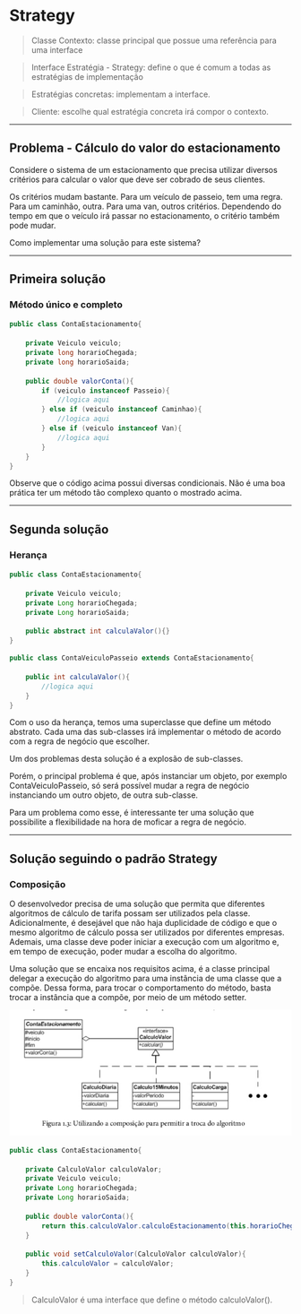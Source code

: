 # Strategy

> Classe Contexto: classe principal que possue uma referência para uma interface

> Interface Estratégia - Strategy: define o que é comum a todas as estratégias de implementação

> Estratégias concretas: implementam a interface.

> Cliente: escolhe qual estratégia concreta irá compor o contexto.

---
## Problema - Cálculo do valor do estacionamento

Considere o sistema de um estacionamento que precisa utilizar
diversos critérios para calcular o valor que deve ser cobrado de seus clientes.

Os critérios mudam bastante. Para um veículo de passeio, tem uma regra.
Para um caminhão, outra. Para uma van, outros critérios. Dependendo do tempo em que 
o veículo irá passar no estacionamento, o critério também pode mudar.

Como implementar uma solução para este sistema?

---
## Primeira solução
### Método único e completo

```java
public class ContaEstacionamento{
    
    private Veiculo veiculo;
    private long horarioChegada;
    private long horarioSaida;
    
    public double valorConta(){
        if (veiculo instanceof Passeio){
            //logica aqui
        } else if (veiculo instanceof Caminhao){
            //logica aqui
        } else if (veiculo instanceof Van){
            //logica aqui
        }
    }
}
```

Observe que o código acima possui diversas condicionais.
Não é uma boa prática ter um método tão complexo quanto o mostrado acima.


---
## Segunda solução
### Herança

```java
public class ContaEstacionamento{
    
    private Veiculo veiculo;
    private Long horarioChegada;
    private Long horarioSaida;
    
    public abstract int calculaValor(){}
}
```

```java
public class ContaVeiculoPasseio extends ContaEstacionamento{
    
    public int calculaValor(){
        //logica aqui
    }
}
```

Com o uso da herança, temos uma superclasse que define um método abstrato.
Cada uma das sub-classes irá implementar o método de acordo com a regra de negócio que escolher.

Um dos problemas desta solução é a explosão de sub-classes.

Porém, o principal problema é que, após instanciar um objeto, por exemplo ContaVeiculoPasseio,
só será possível mudar a regra de negócio instanciando um outro objeto, de outra sub-classe.

Para um problema como esse, é interessante ter uma solução que possibilite a flexibilidade na hora de moficar
a regra de negócio.


---
## Solução seguindo o padrão Strategy
### Composição

O desenvolvedor precisa de uma solução que permita que diferentes algoritmos
de cálculo de tarifa possam ser utilizados pela classe. Adicionalmente, é desejável que não haja duplicidade de código
e que o mesmo algoritmo de cálculo possa ser utilizados por diferentes empresas. Ademais, uma classe deve poder iniciar
a execução com um algoritmo e, em tempo de execução, poder mudar a escolha do algoritmo.

Uma solução que se encaixa nos requisitos acima, é a classe principal delegar a execução do algoritmo
para uma instância de uma classe que a compõe. Dessa forma, para trocar o comportamento do método,
basta trocar a instância que a compõe, por meio de um método setter.

![img01](/imagens/img01.png)

```java
public class ContaEstacionamento{
    
    private CalculoValor calculoValor;
    private Veiculo veiculo;
    private Long horarioChegada;
    private Long horarioSaida;
    
    public double valorConta(){
        return this.calculoValor.calculoEstacionamento(this.horarioChegada, this.horarioSaida, this.veiculo);
    }
    
    public void setCalculoValor(CalculoValor calculoValor){
        this.calculoValor = calculoValor;
    }
}
```

> CalculoValor é uma interface que define o método calculoValor().

